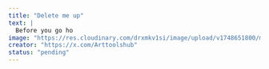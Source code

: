 ```yaml
---
title: "Delete me up"
text: |
  Before you go ho
image: "https://res.cloudinary.com/drxmkv1si/image/upload/v1748651800/mwz70wlylfqz1txuvcnm.jpg"
creator: "https://x.com/Arttoolshub"
status: "pending"
---
```

